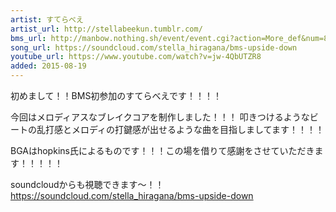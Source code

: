 ```yaml
---
artist: すてらべえ
artist_url: http://stellabeekun.tumblr.com/
bms_url: http://manbow.nothing.sh/event/event.cgi?action=More_def&num=8&event=101
song_url: https://soundcloud.com/stella_hiragana/bms-upside-down
youtube_url: https://www.youtube.com/watch?v=jw-4QbUTZR8
added: 2015-08-19
---
```


初めまして！！BMS初参加のすてらべえです！！！！

今回はメロディアスなブレイクコアを制作しました！！！
叩きつけるようなビートの乱打感とメロディの打鍵感が出せるような曲を目指しましてます！！！！

BGAはhopkins氏によるものです！！！この場を借りて感謝をさせていただきます！！！！！

soundcloudからも視聴できます～！！
https://soundcloud.com/stella_hiragana/bms-upside-down

